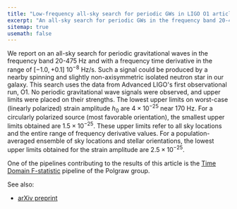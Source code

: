 ```yaml
---
title: "Low-frequency all-sky search for periodic GWs in LIGO O1 article accepted to PRD"
excerpt: "An all-sky search for periodic GWs in the frequency band 20-475 Hz"
sitemap: true
usemath: false  
---
```


We report on an all-sky search for periodic gravitational waves in the frequency band 20-475 Hz and with a frequency time derivative in the range of $[-1.0, +0.1]\ 10^{-8}$ Hz/s. Such a signal could be produced by a nearby spinning and slightly non-axisymmetric isolated neutron star in our galaxy. This search uses the data from Advanced LIGO's first observational run, O1. No periodic gravitational wave signals were observed, and upper limits were placed on their strengths. The lowest upper limits on worst-case (linearly polarized) strain amplitude $h_0$ are $4\times 10^{-25}$ near 170 Hz. For a circularly polarized source (most favorable orientation), the smallest upper limits obtained are $1.5\times 10^{-25}$. These upper limits refer to all sky locations and the entire range of frequency derivative values. For a population-averaged ensemble of sky locations and stellar orientations, the lowest upper limits obtained for the strain amplitude are $2.5\times 10^{-25}$. 

One of the pipelines contributing to the results of this article is the [Time Domain F-statistic](https://github.com/mbejger/polgraw-allsky) pipeline of the Polgraw group. 

See also: 
 
* [arXiv preprint](https://arxiv.org/abs/1707.02667)

